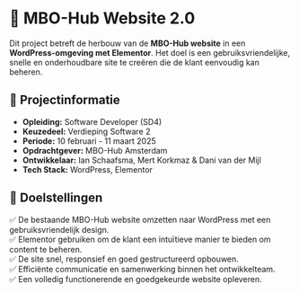 # 🚀 MBO-Hub Website 2.0  

Dit project betreft de herbouw van de **MBO-Hub website** in een **WordPress-omgeving met Elementor**. Het doel is een gebruiksvriendelijke, snelle en onderhoudbare site te creëren die de klant eenvoudig kan beheren.  

## 📌 Projectinformatie  

- **Opleiding:** Software Developer (SD4)  
- **Keuzedeel:** Verdieping Software 2  
- **Periode:** 10 februari - 11 maart 2025  
- **Opdrachtgever:** MBO-Hub Amsterdam  
- **Ontwikkelaar:** Ian Schaafsma, Mert Korkmaz & Dani van der Mijl  
- **Tech Stack:** WordPress, Elementor  

## 🎯 Doelstellingen  

✅ De bestaande MBO-Hub website omzetten naar WordPress met een gebruiksvriendelijk design.  
✅ Elementor gebruiken om de klant een intuïtieve manier te bieden om content te beheren.  
✅ De site snel, responsief en goed gestructureerd opbouwen.  
✅ Efficiënte communicatie en samenwerking binnen het ontwikkelteam.  
✅ Een volledig functionerende en goedgekeurde website opleveren.  
